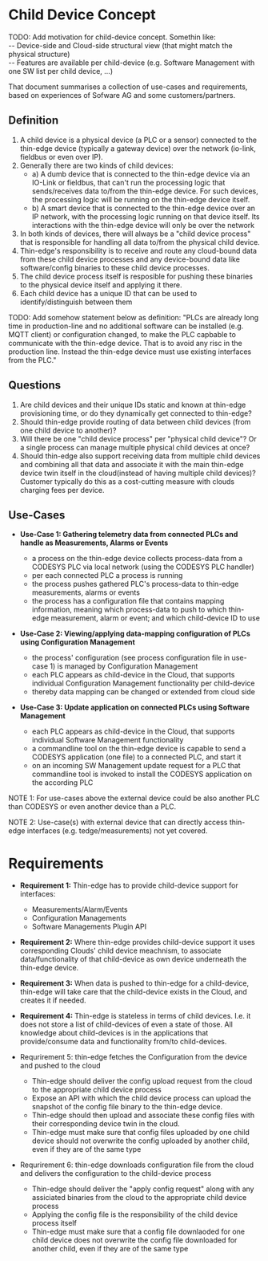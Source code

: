 
# Child Device Concept

TODO: Add motivation for child-device concept. Somethin like:<br/>
-- Device-side and Cloud-side structural view (that might match the physical structure)<br/>
-- Features are available per child-device (e.g. Software Management with one SW list per child device, ...)

That document summarises a collection of use-cases and requirements, based on experiences of Sofware AG and some customers/partners.

## Definition
1) A child device is a physical device (a PLC or a sensor) connected to the thin-edge device (typically a gateway device) over the network (io-link, fieldbus or even over IP).
2) Generally there are two kinds of child devices:
   - a) A dumb device that is connected to the thin-edge device via an IO-Link or fieldbus, that can't run the processing logic that sends/receives data to/from the thin-edge device. For such devices, the processing logic will be running on the thin-edge device itself.
   - b) A smart device that is connected to the thin-edge device over an IP network, with the processing logic running on that device itself. Its interactions with the thin-edge device will only be over the network
3) In both kinds of devices, there will always be a "child device process" that is responsible for handling all data to/from the physical child device.
4) Thin-edge's responsibility is to receive and route any cloud-bound data from these child device processes and any device-bound data like software/config binaries to these child device processes.
5) The child device process itself is resposible for pushing these binaries to the physical device itself and applying it there.
6) Each child device has a unique ID that can be used to identify/distinguish between them

TODO: Add somehow statement below as definition: 
"PLCs are already long time in production-line and no additional software can be installed (e.g. MQTT client) or configuration changed, to make the PLC capbable to communicate with the thin-edge device. That is to avoid any risc in the production line. Instead the thin-edge device must use existing interfaces from the PLC."

## Questions
1) Are child devices and their unique IDs static and known at thin-edge provisioning time, or do they dynamically get connected to thin-edge?
2) Should thin-edge provide routing of data between child devices (from one child device to another)?
3) Will there be one "child device process" per "physical child device"? Or a single process can manage multiple physical child devices at once?
4) Should thin-edge also support receiving data from multiple child devices and combining all that data and associate it with the main thin-edge device twin itself in the cloud(instead of having multiple child devices)? Customer typically do this as a cost-cutting measure with clouds charging fees per device.

## Use-Cases

* **Use-Case 1: Gathering telemetry data from connected PLCs and handle as Measurements, Alarms or Events**
   - a process on the thin-edge device collects process-data from a CODESYS PLC via local network (using the CODESYS PLC handler)
   - per each connected PLC a process is running
   - the process pushes gathered PLC's process-data to thin-edge measurements, alarms or events
   - the process has a configuration file that contains mapping information, meaning which process-data to push to which thin-edge measurement, alarm or event;
     and which child-device ID to use
   

* **Use-Case 2: Viewing/applying data-mapping configuration of PLCs using Configuration Management**
   - the process' configuration (see process configuration file in use-case 1) is managed by Configuration Management
   - each PLC appears as child-device in the Cloud, that supports individual Configuration Management functionality per child-device
   - thereby data mapping can be changed or extended from cloud side

* **Use-Case 3: Update application on connected PLCs using Software Management**
   - each PLC appears as child-device in the Cloud, that supports individual Software Management functionality    
   - a commandline tool on the thin-edge device is capable to send a CODESYS application (one file) to a connected PLC, and start it
   - on an incoming SW Management update request for a PLC that commandline tool is invoked to install the CODESYS application on the according PLC


NOTE 1: For use-cases above the external device could be also another PLC than CODESYS or even another device than a PLC.

NOTE 2: Use-case(s) with external device that can directly access thin-edge interfaces (e.g. tedge/measurements) not yet covered.

# Requirements

- **Requirement 1:** Thin-edge has to provide child-device support for interfaces: <br/>
     - Measurements/Alarm/Events<br/>
     - Configuration Managements<br/>
     - Software Managements Plugin API<br/>

- **Requirement 2:** Where thin-edge provides child-device support it uses corresponding Clouds' child device meachnism, to associate data/functionality of that child-device as own device underneath the thin-edge device.

- **Requirement 3:** When data is pushed to thin-edge for a child-device, thin-edge will take care that the child-device exists in the Cloud, and creates it if needed.

- **Requirement 4:** Thin-edge is stateless in terms of child devices. I.e. it does not store a list of child-devices of even a state of those. All knowledge about child-devices is in the applications that provide/consume data and functionality from/to child-devices. 

- Requrirement 5: thin-edge fetches the Configuration from the device and pushed to the cloud
    - Thin-edge should deliver the config upload request from the cloud to the appropriate child device process
    - Expose an API with which the child device process can upload the snapshot of the config file binary to the thin-edge device.
    - Thin-edge should then upload and associate these config files with their corresponding device twin in the cloud.
    - Thin-edge must make sure that config files uploaded by one child device should not overwrite the config uploaded by another child, even if they are of the same type

- Requrirement 6: thin-edge downloads configuration file from the cloud and delivers the configuration to the child-device process
    - Thin-edge should deliver the "apply config request" along with any assiciated binaries from the cloud to the appropriate child device process
    - Applying the config file is the responsibility of the child device process itself
    - Thin-edge must make sure that a config file downlaoded for one child device does not overwrite the config file downloaded for another child, even if they are of the same type
